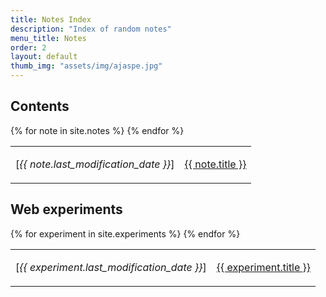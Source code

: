 ```yaml
---
title: Notes Index
description: "Index of random notes"
menu_title: Notes
order: 2
layout: default
thumb_img: "assets/img/ajaspe.jpg"
---
```


## Contents
<div class="row px-3">
	<table class="table table-dark table-sm table-borderless table-striped">
		<tbody class="table-borderless">
			  {% for note in site.notes %}
				<tr>
					<td class="text-warning col-1"><p class="text-end">[<em>{{ note.last_modification_date }}</em>]</p></td>
					<td><a href="{{ note.url }}">{{ note.title }}</a></td>
				</tr>
				{% endfor %}
		</tbody>
	</table>
</div>

## Web experiments
<div class="row px-3">
	<table class="table table-dark table-sm table-borderless table-striped">
		<tbody class="table-borderless">
			  {% for experiment in site.experiments %}
				<tr>
					<td class="text-warning col-1"><p class="text-end">[<em>{{ experiment.last_modification_date }}</em>]</p></td>
					<td><a href="{{ experiment.url }}">{{ experiment.title }}</a></td>
				</tr>
				{% endfor %}
		</tbody>
	</table>
</div>
